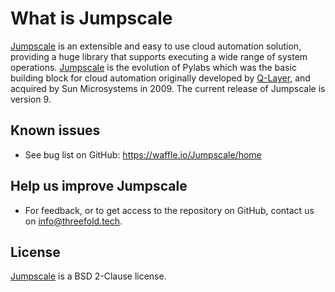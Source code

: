 # What is Jumpscale

[Jumpscale](http://www.jumpscale.com/) is an extensible and easy to use cloud automation solution, providing a huge library that supports executing a wide range of system operations. [Jumpscale](http://www.jumpscale.com/) is the evolution of Pylabs which was the basic building block for cloud automation originally developed by [Q-Layer](https://incubaid.com/q-layer.html), and acquired by Sun Microsystems in 2009\. The current release of Jumpscale is version 9.


## Known issues

- See bug list on GitHub: <https://waffle.io/Jumpscale/home>

## Help us improve Jumpscale

- For feedback, or to get access to the repository on GitHub, contact us on info@threefold.tech.

## License

[Jumpscale](http://www.jumpscale.com/) is a BSD 2-Clause license.
